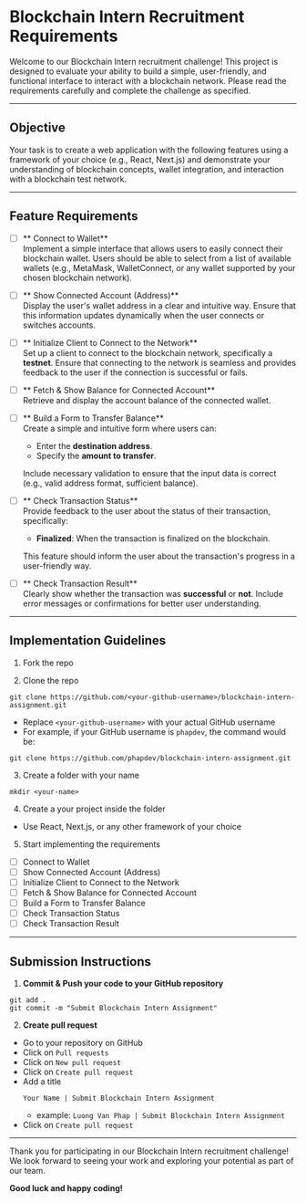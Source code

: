 # Blockchain Intern Recruitment Requirements

Welcome to our Blockchain Intern recruitment challenge! This project is designed to evaluate your ability to build a simple, user-friendly, and functional interface to interact with a blockchain network. Please read the requirements carefully and complete the challenge as specified.

---

## Objective
Your task is to create a web application with the following features using a framework of your choice (e.g., React, Next.js) and demonstrate your understanding of blockchain concepts, wallet integration, and interaction with a blockchain test network.

---

## Feature Requirements

- [ ] ** Connect to Wallet**  
  Implement a simple interface that allows users to easily connect their blockchain wallet. Users should be able to select from a list of available wallets (e.g., MetaMask, WalletConnect, or any wallet supported by your chosen blockchain network).

- [ ] ** Show Connected Account (Address)**  
  Display the user's wallet address in a clear and intuitive way. Ensure that this information updates dynamically when the user connects or switches accounts.

- [ ] ** Initialize Client to Connect to the Network**  
  Set up a client to connect to the blockchain network, specifically a **testnet**. Ensure that connecting to the network is seamless and provides feedback to the user if the connection is successful or fails.

- [ ] ** Fetch & Show Balance for Connected Account**  
  Retrieve and display the account balance of the connected wallet. 
  
- [ ] ** Build a Form to Transfer Balance**  
  Create a simple and intuitive form where users can:
  - Enter the **destination address**.
  - Specify the **amount to transfer**.
  
  Include necessary validation to ensure that the input data is correct (e.g., valid address format, sufficient balance).

- [ ] ** Check Transaction Status**  
  Provide feedback to the user about the status of their transaction, specifically:
  - **Finalized**: When the transaction is finalized on the blockchain.
  
  This feature should inform the user about the transaction's progress in a user-friendly way.

- [ ] ** Check Transaction Result**  
  Clearly show whether the transaction was **successful** or **not**. Include error messages or confirmations for better user understanding.

---
## Implementation Guidelines

1. Fork the repo

2. Clone the repo

```shell
git clone https://github.com/<your-github-username>/blockchain-intern-assignment.git
```
- Replace `<your-github-username>` with your actual GitHub username
- For example, if your GitHub username is `phapdev`, the command would be:

```shell
git clone https://github.com/phapdev/blockchain-intern-assignment.git
```

3. Create a folder with your name

```shell
mkdir <your-name>
```
4. Create a your project inside the folder
- Use React, Next.js, or any other framework of your choice
5. Start implementing the requirements
- [ ] Connect to Wallet
- [ ] Show Connected Account (Address)
- [ ] Initialize Client to Connect to the Network
- [ ] Fetch & Show Balance for Connected Account
- [ ] Build a Form to Transfer Balance
- [ ] Check Transaction Status
- [ ] Check Transaction Result

---
## Submission Instructions

1. **Commit & Push your code to your GitHub repository**
```shell 
git add .
git commit -m "Submit Blockchain Intern Assignment"
```

2. **Create pull request**
- Go to your repository on GitHub
- Click on `Pull requests`
- Click on `New pull request`
- Click on `Create pull request`
- Add a title 
    ```shell
    Your Name | Submit Blockchain Intern Assignment
    ```
    - example: `Luong Van Phap | Submit Blockchain Intern Assignment`
- Click on `Create pull request`

---

Thank you for participating in our Blockchain Intern recruitment challenge! We look forward to seeing your work and exploring your potential as part of our team.

**Good luck and happy coding!**

